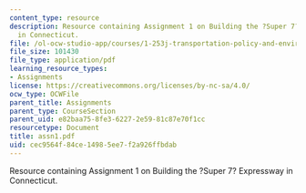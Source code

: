 ```yaml
---
content_type: resource
description: Resource containing Assignment 1 on Building the ?Super 7? Expressway
  in Connecticut.
file: /ol-ocw-studio-app/courses/1-253j-transportation-policy-and-environmental-limits-spring-2004/cec9564f84ce14985ee7f2a926ffbdab_assn1.pdf
file_size: 101430
file_type: application/pdf
learning_resource_types:
- Assignments
license: https://creativecommons.org/licenses/by-nc-sa/4.0/
ocw_type: OCWFile
parent_title: Assignments
parent_type: CourseSection
parent_uid: e82baa75-8fe3-6227-2e59-81c87e70f1cc
resourcetype: Document
title: assn1.pdf
uid: cec9564f-84ce-1498-5ee7-f2a926ffbdab
---
```

Resource containing Assignment 1 on Building the ?Super 7? Expressway in Connecticut.
